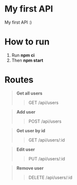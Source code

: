 # My first API

My first API :)

# How to run

1. Run **npm ci**
2. Then **npm start**

# Routes

>**Get all users**
>>GET
>>/api/users

>**Add user**
>>POST
>>/api/users

>**Get user by id**
>>GET
>>/api/users/:id

>**Edit user**
>>PUT
>>/api/users/:id

>**Remove user**
>>DELETE
>>/api/users/:id